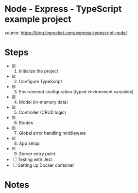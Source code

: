 # Node - Express - TypeScript example project

source: https://blog.logrocket.com/express-typescript-node/

# Steps

- [x] 1. Initialize the project
- [x] 2. Configure TypeScript
- [x] 3. Environment configuration (typed environment variables)
- [x] 4. Model (in-memory data)
- [x] 5. Controller (CRUD logic)
- [x] 6. Routes
- [x] 7. Global error handling middleware
- [x] 8. App setup
- [x] 9. Server entry point
- [ ] Testing with Jest
- [ ] Setting up Docker container

# Notes
